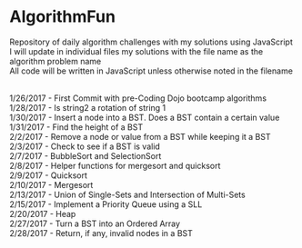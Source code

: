 # AlgorithmFun
Repository of daily algorithm challenges with my solutions using JavaScript<br>
I will update in individual files my solutions with the file name as the algorithm problem name<br>
All code will be written in JavaScript unless otherwise noted in the filename<br><br>

1/26/2017 - First Commit with pre-Coding Dojo bootcamp algorithms<br>
1/28/2017 - Is string2 a rotation of string 1<br>
1/30/2017 - Insert a node into a BST. Does a BST contain a certain value<br>
1/31/2017 - Find the height of a BST<br>
2/2/2017 - Remove a node or value from a BST while keeping it a BST<br>
2/3/2017 - Check to see if a BST is valid<br>
2/7/2017 - BubbleSort and SelectionSort<br>
2/8/2017 - Helper functions for mergesort and quicksort<br>
2/9/2017 - Quicksort<br>
2/10/2017 - Mergesort<br>
2/13/2017 - Union of Single-Sets and Intersection of Multi-Sets<br>
2/15/2017 - Implement a Priority Queue using a SLL<br>
2/20/2017 - Heap<br>
2/27/2017 - Turn a BST into an Ordered Array<br>
2/28/2017 - Return, if any, invalid nodes in a BST<br>
